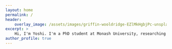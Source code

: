 ```yaml
---
layout: home
permalink: /
header:     
    overlay_image: /assets/images/griffin-wooldridge-EZlMkHgbjPc-unsplash.jpg
excerpt: > 
    Hi, I'm Yoshi. I'm a PhD student at Monash University, researching stellar astrophysics.
author_profile: true
---
```

